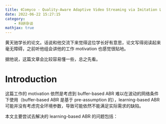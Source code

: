 ```yaml
---
title: 《Comyco - Quality-Aware Adaptive Video Streaming via Imitation Learning》论文笔记
date: 2022-06-22 15:27:15
category:
    - 科研杂谈
mathjax: true
---
```


黄天驰学长的论文。话说和他交流下来觉得这位学长好有意思，论文写得阅读起来毫无障碍，之前听他组会讲他的工作 motivation 也感觉很贴地。

据他说，这篇文章会比较容易懂一些，总之先看。

<!-- more -->

# Introduction

这篇工作的 motivation 依然是考虑到 buffer-based ABR 难以在波动的网络条件下使用（buffer-based ABR 是基于 pre-assumption 的），learning-based ABR 可能并没有考虑完全环境参数，导致可能依然不能满足实际需求的缺陷。

本文主要尝试去解决的 learning-based ABR 的问题包括：
